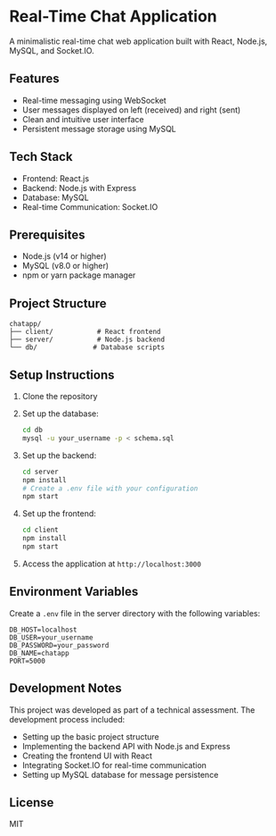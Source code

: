 # Real-Time Chat Application

A minimalistic real-time chat web application built with React, Node.js, MySQL, and Socket.IO.

## Features

- Real-time messaging using WebSocket
- User messages displayed on left (received) and right (sent)
- Clean and intuitive user interface
- Persistent message storage using MySQL

## Tech Stack

- Frontend: React.js
- Backend: Node.js with Express
- Database: MySQL
- Real-time Communication: Socket.IO

## Prerequisites

- Node.js (v14 or higher)
- MySQL (v8.0 or higher)
- npm or yarn package manager

## Project Structure

```
chatapp/
├── client/           # React frontend
├── server/           # Node.js backend
└── db/              # Database scripts
```

## Setup Instructions

1. Clone the repository
2. Set up the database:
   ```bash
   cd db
   mysql -u your_username -p < schema.sql
   ```

3. Set up the backend:
   ```bash
   cd server
   npm install
   # Create a .env file with your configuration
   npm start
   ```

4. Set up the frontend:
   ```bash
   cd client
   npm install
   npm start
   ```

5. Access the application at `http://localhost:3000`

## Environment Variables

Create a `.env` file in the server directory with the following variables:

```
DB_HOST=localhost
DB_USER=your_username
DB_PASSWORD=your_password
DB_NAME=chatapp
PORT=5000
```

## Development Notes

This project was developed as part of a technical assessment. The development process included:
- Setting up the basic project structure
- Implementing the backend API with Node.js and Express
- Creating the frontend UI with React
- Integrating Socket.IO for real-time communication
- Setting up MySQL database for message persistence

## License

MIT
